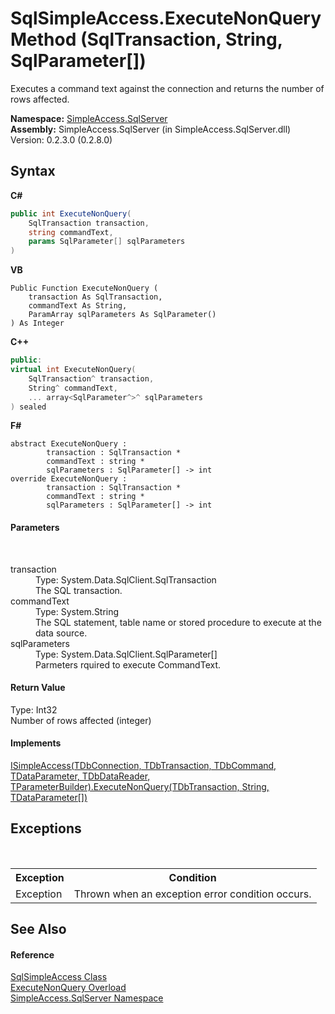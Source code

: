 # SqlSimpleAccess.ExecuteNonQuery Method (SqlTransaction, String, SqlParameter[])
 

Executes a command text against the connection and returns the number of rows affected.

**Namespace:**&nbsp;<a href="N_SimpleAccess_SqlServer">SimpleAccess.SqlServer</a><br />**Assembly:**&nbsp;SimpleAccess.SqlServer (in SimpleAccess.SqlServer.dll) Version: 0.2.3.0 (0.2.8.0)

## Syntax

**C#**<br />
``` C#
public int ExecuteNonQuery(
	SqlTransaction transaction,
	string commandText,
	params SqlParameter[] sqlParameters
)
```

**VB**<br />
``` VB
Public Function ExecuteNonQuery ( 
	transaction As SqlTransaction,
	commandText As String,
	ParamArray sqlParameters As SqlParameter()
) As Integer
```

**C++**<br />
``` C++
public:
virtual int ExecuteNonQuery(
	SqlTransaction^ transaction, 
	String^ commandText, 
	... array<SqlParameter^>^ sqlParameters
) sealed
```

**F#**<br />
``` F#
abstract ExecuteNonQuery : 
        transaction : SqlTransaction * 
        commandText : string * 
        sqlParameters : SqlParameter[] -> int 
override ExecuteNonQuery : 
        transaction : SqlTransaction * 
        commandText : string * 
        sqlParameters : SqlParameter[] -> int 
```


#### Parameters
&nbsp;<dl><dt>transaction</dt><dd>Type: System.Data.SqlClient.SqlTransaction<br />The SQL transaction.</dd><dt>commandText</dt><dd>Type: System.String<br />The SQL statement, table name or stored procedure to execute at the data source.</dd><dt>sqlParameters</dt><dd>Type: System.Data.SqlClient.SqlParameter[]<br />Parmeters rquired to execute CommandText.</dd></dl>

#### Return Value
Type: Int32<br />Number of rows affected (integer)

#### Implements
<a href="M_SimpleAccess_Core_ISimpleAccess_6_ExecuteNonQuery_7">ISimpleAccess(TDbConnection, TDbTransaction, TDbCommand, TDataParameter, TDbDataReader, TParameterBuilder).ExecuteNonQuery(TDbTransaction, String, TDataParameter[])</a><br />

## Exceptions
&nbsp;<table><tr><th>Exception</th><th>Condition</th></tr><tr><td>Exception</td><td>Thrown when an exception error condition occurs.</td></tr></table>

## See Also


#### Reference
<a href="T_SimpleAccess_SqlServer_SqlSimpleAccess">SqlSimpleAccess Class</a><br /><a href="Overload_SimpleAccess_SqlServer_SqlSimpleAccess_ExecuteNonQuery">ExecuteNonQuery Overload</a><br /><a href="N_SimpleAccess_SqlServer">SimpleAccess.SqlServer Namespace</a><br />